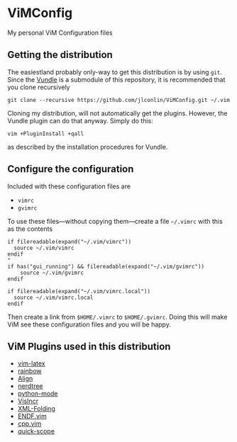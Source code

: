 # ViMConfig
My personal ViM Configuration files

## Getting the distribution
The easiestland probably only-way to get this distribution is by using `git`. Since the [Vundle](https://github.com/gmarik/Vundle.vim) is a submodule of this repository, it is recommended that you clone recursively

    git clone --recursive https://github.com/jlconlin/ViMConfig.git ~/.vim

Cloning my distribution, will not automatically get the plugins. However, the Vundle plugin can do that anyway. Simply do this:

    vim +PluginInstall +qall
as described by the installation procedures for Vundle.

## Configure the configuration
Included with these configuration files are

 - `vimrc`
 - `gvimrc`

To use these files—without copying them—create a file `~/.vimrc` with this as the contents

    if filereadable(expand("~/.vim/vimrc"))
      source ~/.vim/vimrc
    endif
    "
    if has("gui_running") && filereadable(expand("~/.vim/gvimrc"))
        source ~/.vim/gvimrc
    endif

    if filereadable(expand("~/.vim/vimrc.local"))
      source ~/.vim/vimrc.local
    endif
Then create a link from `$HOME/.vimrc` to `$HOME/.gvimrc`. Doing this will make ViM see these configuration files and you will be happy.

## ViM Plugins used in this distribution

 - [vim-latex](https://github.com/neosimsim/vim-latex)
 - [rainbow](https://github.com/oblitum/rainbow)
 - [Align](https://github.com/JLimperg/Align)
 - [nerdtree](https://github.com/scrooloose/nerdtree)
 - [python-mode](https://github.com/klen/python-mode)
 - [VisIncr](https://github.com/vim-scripts/VisIncr)
 - [XML-Folding](https://github.com/vim-scripts/XML-Folding)
 - [ENDF.vim](https://github.com/jlconlin/ENDF.vim)
 - [cpp.vim](https://github.com/jlconlin/cpp.vim)
 - [quick-scope](https://github.com/unblevable/quick-scope)
